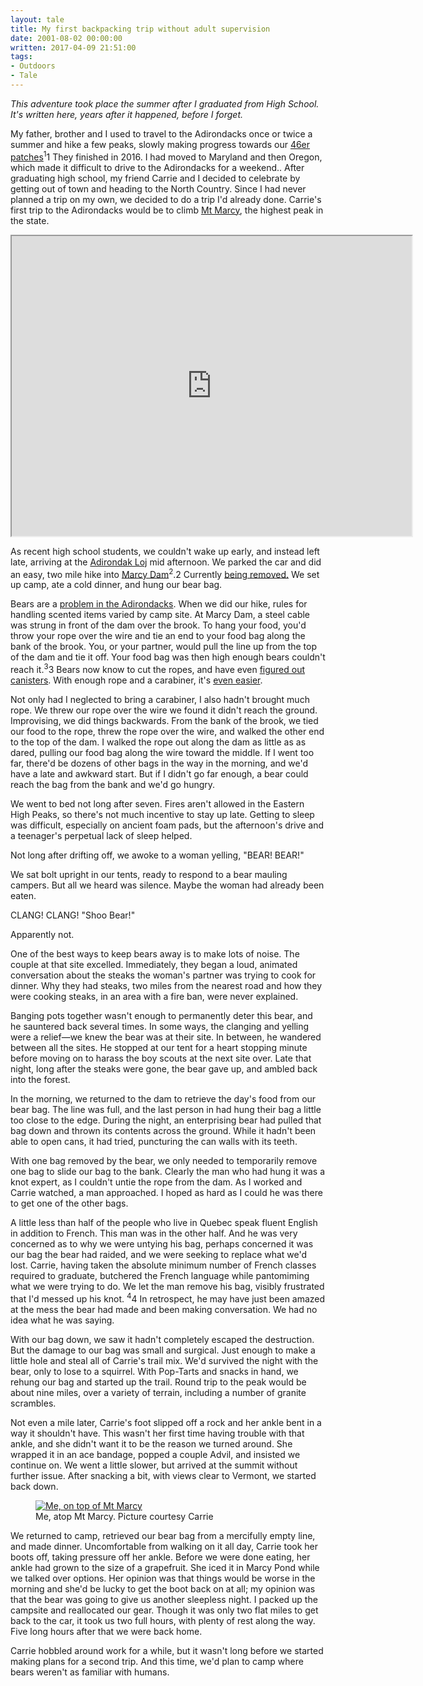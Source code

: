 ```yaml
---
layout: tale 
title: My first backpacking trip without adult supervision
date: 2001-08-02 00:00:00
written: 2017-04-09 21:51:00
tags:
- Outdoors
- Tale
---
```


*This adventure took place the summer after I graduated from High School. It's written here, years after it happened, before I forget.*

My father, brother and I used to travel to the Adirondacks once or twice a summer and hike a few peaks, slowly making progress towards our [46er patches](http://adk46er.org/)<sup class="note">1</sup><span class="sidenote"><span class="note-number">1 </span>They finished in 2016. I had moved to Maryland and then Oregon, which made it difficult to drive to the Adirondacks for a weekend.</span>. After graduating high school, my friend Carrie and I decided to celebrate by getting out of town and heading to the North Country. Since I had never planned a trip on my own, we decided to do a trip I'd already done. Carrie's first trip to the Adirondacks would be to climb [Mt Marcy](https://en.wikipedia.org/wiki/Mount_Marcy), the highest peak in the state.

<iframe src="https://www.google.com/maps/d/u/0/embed?mid=1lU0HXJNdMpmGDjyRZ1CkiZWXqQM" width="640" height="480"></iframe>

As recent high school students, we couldn't wake up early, and instead left late, arriving at the [Adirondak Loj](https://www.adk.org/stay/adirondak-loj-at-heart-lake/) mid afternoon. We parked the car and did an easy, two mile hike into [Marcy Dam](https://en.wikipedia.org/wiki/Marcy_Dam)<sup class="note">2</sup>.<span class="sidenote"><span class="note-number">2 </span>Currently <a href="https://www.northcountrypublicradio.org/news/story/29560/20150921/marcy-dam-dismantled-altering-an-adirondack-crossroads">being removed.</a></span> We set up camp, ate a cold dinner, and hung our bear bag.

Bears are a [problem in the Adirondacks](https://www.adirondackexplorer.org/stories/hiker-stabs-bear-face). When we did our hike, rules for handling scented items varied by camp site. At Marcy Dam, a steel cable was strung in front of the dam over the brook. To hang your food, you'd throw your rope over the wire and tie an end to your food bag along the bank of the  brook. You, or your partner, would pull the line up from the top of the dam and tie it off. Your food bag was then high enough bears couldn't reach it.<sup class="note">3</sup><span class="sidenote"><span class="note-number">3 </span>Bears now know to cut the ropes, and have even [figured out canisters](http://www.nytimes.com/2009/07/25/nyregion/25bear.html).</span> With enough rope and a carabiner, it's [even easier](https://theultimatehang.com/2013/03/hanging-a-bear-bag-the-pct-method/).

Not only had I neglected to bring a carabiner, I also hadn't brought much rope. We threw our rope over the wire we found it didn't reach the ground. Improvising, we did things backwards. From the bank of the brook, we tied our food to the rope, threw the rope over the wire, and walked the other end to the top of the dam. I walked the rope out along the dam as little as as dared, pulling our food bag along the wire toward the middle. If I went too far, there'd be dozens of other bags in the way in the morning, and we'd have a late and awkward start. But if I didn't go far enough, a bear could reach the bag from the bank and we'd go hungry.

We went to bed not long after seven. Fires aren't allowed in the Eastern High Peaks, so there's not much incentive to stay up late. Getting to sleep was difficult, especially on ancient foam pads, but the afternoon's drive and a teenager's perpetual lack of sleep helped.

Not long after drifting off, we awoke to a woman yelling, "BEAR! BEAR!"

We sat bolt upright in our tents, ready to respond to a bear mauling campers. But all we heard was silence. Maybe the woman had already been eaten. 

CLANG! CLANG! "Shoo Bear!"

Apparently not.

One of the best ways to keep bears away is to make lots of noise. The couple at that site excelled. Immediately, they began a loud, animated conversation about the steaks the woman's partner was trying to cook for dinner. Why they had steaks, two miles from the nearest road and how they were cooking steaks, in an area with a fire ban, were never explained. 

Banging pots together wasn't enough to permanently deter this bear, and he sauntered back several times. In some ways, the clanging and yelling were a relief&mdash;we knew the bear was at their site. In between, he wandered between all the sites. He stopped at our tent for a heart stopping minute before moving on to harass the boy scouts at the next site over. Late that night, long after the steaks were gone, the bear gave up, and ambled back into the forest.

In the morning, we returned to the dam to retrieve the day's food from our bear bag. The line was full, and the last person in had hung their bag a little too close to the edge. During the night, an enterprising bear had pulled that bag down and thrown its contents across the ground. While it hadn't been able to open cans, it had tried, puncturing the can walls with its teeth.

With one bag removed by the bear, we only needed to temporarily remove one bag to slide our bag to the bank. Clearly the man who had hung it was a knot expert, as I couldn't untie the rope from the dam. As I worked and Carrie watched, a man approached. I hoped as hard as I could he was there to get one of the other bags.

A little less than half of the people who live in Quebec speak fluent English in addition to French. This man was in the other half. And he was very concerned as to why we were untying his bag, perhaps concerned it was our bag the bear had raided, and we were seeking to replace what we'd lost. Carrie, having taken the absolute minimum number of French classes required to graduate, butchered the French language while pantomiming what we were trying to do. We let the man remove his bag, visibly frustrated that I'd messed up his knot. <sup class="note">4</sup><span class="sidenote"><span class="note-number">4 </span>In retrospect, he may have just been amazed at the mess the bear had made and been making conversation. We had no idea what he was saying.</span>

With our bag down, we saw it hadn't completely escaped the destruction. But the damage to our bag was small and surgical. Just enough to make a little hole and steal all of Carrie's trail mix. We'd survived the night with the bear, only to lose to a squirrel. With Pop-Tarts and snacks in hand, we rehung our bag and started up the trail. Round trip to the peak would be about nine miles, over a variety of terrain, including a number of granite scrambles.

Not even a mile later, Carrie's foot slipped off a rock and her ankle bent in a way it shouldn't have. This wasn't her first time having trouble with that ankle, and she didn't want it to be the reason we turned around. She wrapped it in an ace bandage, popped a couple Advil, and insisted we continue on. We went a little slower, but arrived at the summit without further issue. After snacking a bit, with views clear to Vermont, we started back down. 

<figure>
<a href="http://imgur.com/cAC5GUK"><img src="http://i.imgur.com/cAC5GUK.jpg" alt="Me, on top of Mt Marcy"></a>
<figcaption>Me, atop Mt Marcy. Picture courtesy Carrie</figcaption>
</figure>

We returned to camp, retrieved our bear bag from a mercifully empty line, and made dinner. Uncomfortable from walking on it all day, Carrie took her boots off, taking pressure off her ankle. Before we were done eating, her ankle had grown to the size of a grapefruit. She iced it in Marcy Pond while we talked over options. Her opinion was that things would be worse in the morning and she'd be lucky to get the boot back on at all; my opinion was that the bear was going to give us another sleepless night. I packed up the campsite and reallocated our gear. Though it was only two flat miles to get back to the car, it took us two full hours, with plenty of rest along the way. Five long hours after that we were back home.

Carrie hobbled around work for a while, but it wasn't long before we started making plans for a second trip. And this time, we'd plan to camp where bears weren't as familiar with humans.